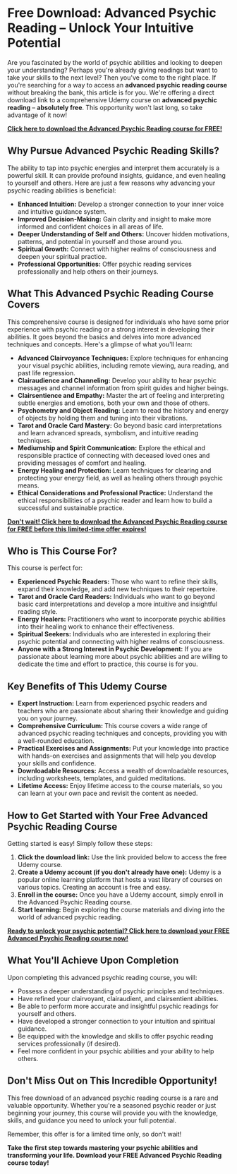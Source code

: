 # Free Download: Advanced Psychic Reading – Unlock Your Intuitive Potential

Are you fascinated by the world of psychic abilities and looking to deepen your understanding? Perhaps you're already giving readings but want to take your skills to the next level? Then you've come to the right place. If you're searching for a way to access an **advanced psychic reading course** without breaking the bank, this article is for you. We're offering a direct download link to a comprehensive Udemy course on **advanced psychic reading** – **absolutely free**. This opportunity won't last long, so take advantage of it now!

[**Click here to download the Advanced Psychic Reading course for FREE!**](https://udemywork.com/advanced-psychic-reading)

## Why Pursue Advanced Psychic Reading Skills?

The ability to tap into psychic energies and interpret them accurately is a powerful skill. It can provide profound insights, guidance, and even healing to yourself and others. Here are just a few reasons why advancing your psychic reading abilities is beneficial:

*   **Enhanced Intuition:** Develop a stronger connection to your inner voice and intuitive guidance system.
*   **Improved Decision-Making:** Gain clarity and insight to make more informed and confident choices in all areas of life.
*   **Deeper Understanding of Self and Others:** Uncover hidden motivations, patterns, and potential in yourself and those around you.
*   **Spiritual Growth:** Connect with higher realms of consciousness and deepen your spiritual practice.
*   **Professional Opportunities:** Offer psychic reading services professionally and help others on their journeys.

## What This Advanced Psychic Reading Course Covers

This comprehensive course is designed for individuals who have some prior experience with psychic reading or a strong interest in developing their abilities. It goes beyond the basics and delves into more advanced techniques and concepts. Here's a glimpse of what you'll learn:

*   **Advanced Clairvoyance Techniques:** Explore techniques for enhancing your visual psychic abilities, including remote viewing, aura reading, and past life regression.
*   **Clairaudience and Channeling:** Develop your ability to hear psychic messages and channel information from spirit guides and higher beings.
*   **Clairsentience and Empathy:** Master the art of feeling and interpreting subtle energies and emotions, both your own and those of others.
*   **Psychometry and Object Reading:** Learn to read the history and energy of objects by holding them and tuning into their vibrations.
*   **Tarot and Oracle Card Mastery:** Go beyond basic card interpretations and learn advanced spreads, symbolism, and intuitive reading techniques.
*   **Mediumship and Spirit Communication:** Explore the ethical and responsible practice of connecting with deceased loved ones and providing messages of comfort and healing.
*   **Energy Healing and Protection:** Learn techniques for clearing and protecting your energy field, as well as healing others through psychic means.
*   **Ethical Considerations and Professional Practice:** Understand the ethical responsibilities of a psychic reader and learn how to build a successful and sustainable practice.

[**Don't wait! Click here to download the Advanced Psychic Reading course for FREE before this limited-time offer expires!**](https://udemywork.com/advanced-psychic-reading)

## Who is This Course For?

This course is perfect for:

*   **Experienced Psychic Readers:** Those who want to refine their skills, expand their knowledge, and add new techniques to their repertoire.
*   **Tarot and Oracle Card Readers:** Individuals who want to go beyond basic card interpretations and develop a more intuitive and insightful reading style.
*   **Energy Healers:** Practitioners who want to incorporate psychic abilities into their healing work to enhance their effectiveness.
*   **Spiritual Seekers:** Individuals who are interested in exploring their psychic potential and connecting with higher realms of consciousness.
*   **Anyone with a Strong Interest in Psychic Development:** If you are passionate about learning more about psychic abilities and are willing to dedicate the time and effort to practice, this course is for you.

## Key Benefits of This Udemy Course

*   **Expert Instruction:** Learn from experienced psychic readers and teachers who are passionate about sharing their knowledge and guiding you on your journey.
*   **Comprehensive Curriculum:** This course covers a wide range of advanced psychic reading techniques and concepts, providing you with a well-rounded education.
*   **Practical Exercises and Assignments:** Put your knowledge into practice with hands-on exercises and assignments that will help you develop your skills and confidence.
*   **Downloadable Resources:** Access a wealth of downloadable resources, including worksheets, templates, and guided meditations.
*   **Lifetime Access:** Enjoy lifetime access to the course materials, so you can learn at your own pace and revisit the content as needed.

## How to Get Started with Your Free Advanced Psychic Reading Course

Getting started is easy! Simply follow these steps:

1.  **Click the download link:** Use the link provided below to access the free Udemy course.
2.  **Create a Udemy account (if you don't already have one):** Udemy is a popular online learning platform that hosts a vast library of courses on various topics. Creating an account is free and easy.
3.  **Enroll in the course:** Once you have a Udemy account, simply enroll in the Advanced Psychic Reading course.
4.  **Start learning:** Begin exploring the course materials and diving into the world of advanced psychic reading.

[**Ready to unlock your psychic potential? Click here to download your FREE Advanced Psychic Reading course now!**](https://udemywork.com/advanced-psychic-reading)

## What You'll Achieve Upon Completion

Upon completing this advanced psychic reading course, you will:

*   Possess a deeper understanding of psychic principles and techniques.
*   Have refined your clairvoyant, clairaudient, and clairsentient abilities.
*   Be able to perform more accurate and insightful psychic readings for yourself and others.
*   Have developed a stronger connection to your intuition and spiritual guidance.
*   Be equipped with the knowledge and skills to offer psychic reading services professionally (if desired).
*   Feel more confident in your psychic abilities and your ability to help others.

## Don't Miss Out on This Incredible Opportunity!

This free download of an advanced psychic reading course is a rare and valuable opportunity. Whether you're a seasoned psychic reader or just beginning your journey, this course will provide you with the knowledge, skills, and guidance you need to unlock your full potential.

Remember, this offer is for a limited time only, so don't wait!

**Take the first step towards mastering your psychic abilities and transforming your life. Download your FREE Advanced Psychic Reading course today!**
